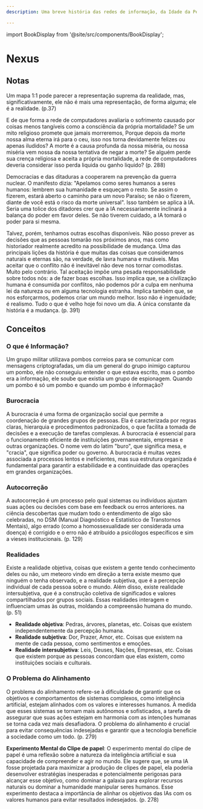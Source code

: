 ```yaml
---
description: Uma breve história das redes de informação, da Idade da Pedra à inteligência artificial

---
```

import BookDisplay from '@site/src/components/BookDisplay';

# Nexus

<BookDisplay 
  title="Nexus: Uma breve história das redes de informação, da Idade da Pedra à inteligência artificial"
  author="Yuval Noah Harari"
  coverImage="https://m.media-amazon.com/images/I/71vbRyfPiXL._SY425_.jpg"
  publishDate="2024"
  summary="Nexus é uma obra que explora a evolução das redes de informação ao longo da história, desde as primeiras formas de comunicação até as tecnologias avançadas de inteligência artificial. Harari analisa como essas redes moldaram sociedades, economias e culturas, destacando a interconexão entre eventos aparentemente isolados e o impacto das tecnologias emergentes na vida humana. O livro oferece uma visão abrangente sobre como as redes complexas influenciam nosso mundo contemporâneo e os desafios que elas apresentam."
/>

## Notas

Um mapa 1:1 pode parecer a representação suprema da realidade, mas, significativamente, ele não é mais uma representação, de forma alguma; ele é a realidade. (p.37)

E de que forma a rede de computadores avaliaria o sofrimento causado por coisas menos tangíveis como a  consciência da própria mortalidade? Se um mito religioso promete que jamais morreremos, Porque depois da morte nossa alma eterna irá para o ceu, isso nos torna devidamente felizes ou apenas iludidos? A morte é a causa profunda da nossa miséria, ou nossa miséria vem nossa da nossa tentativa de negar a morte? Se alguém perde sua crença religiosa e aceita a própria mortalidade, a rede de computadores deveria considerar isso perda liquida ou ganho liquido? (p. 288)

Democracias e das ditaduras a cooperarem na prevenção da guerra nuclear. O manifesto dizia: "Apelamos como seres humanos a seres humanos: lembrem sua humanidade e esqueçam o resto. Se assim o fizerem, estará aberto o caminho para um novo Paraíso; se não o fizerem, diante de você está o risco da morte universal". Isso também se aplica à IA. Seria uma tolice dos ditadores crer que a IA necessariamente inclinará a balança do poder em favor deles. Se não tiverem cuidado, a IA tomará o poder para si mesma.

Talvez, porém, tenhamos outras escolhas disponíveis. Não posso prever as decisões que as pessoas tomarão nos próximos anos, mas como historiador realmente acredito na possibilidade de mudança. Uma das principais lições da história é que muitas das coisas que consideramos naturais e eternas são, na verdade, de lavra humana e mutáveis. Mas aceitar que o conflito não é inevitável não deve nos tornar comodistas. Muito pelo contrário. Tal aceitação impõe uma pesada responsabilidade sobre todos nós: a de fazer boas escolhas. Isso implica que, se a civilização humana é consumida por conflitos, não podemos pôr a culpa em nenhuma lei da natureza ou em alguma tecnologia estranha. Implica também que, se nos esforçarmos, podemos criar um mundo melhor. Isso não é ingenuidade; é realismo. Tudo o que é velho hoje foi novo um dia. A única constante da história é a mudança. (p. 391)

## Conceitos

### O que é Informação?

Um grupo militar utilizava pombos correios para se comunicar com mensagens criptografadas, um dia um general do grupo inimigo capturou um pombo, ele não conseguiu entender o que estava escrito, mas o pombo era a informação, ele soube que existia um grupo de espionagem. Quando um pombo é só um pombo e quando um pombo é informação?

### Burocracia

A burocracia é uma forma de organização social que permite a coordenação de grandes grupos de pessoas. Ela é caracterizada por regras claras, hierarquia e procedimentos padronizados, o que facilita a tomada de decisões e a execução de tarefas complexas. A burocracia é essencial para o funcionamento eficiente de instituições governamentais, empresas e outras organizações. O nome vem do latim "buro", que significa mesa, e "cracia", que significa poder ou governo. A burocracia é muitas vezes associada a processos lentos e ineficientes, mas sua estrutura organizada é fundamental para garantir a estabilidade e a continuidade das operações em grandes organizações. 

### Autocorreção

A autocorreção é um processo pelo qual sistemas ou indivíduos ajustam suas ações ou decisões com base em feedback ou erros anteriores. na ciência descobertas que mudam todo o entendimento de algo são celebradas, no DSM (Manual Diagnóstico e Estatístico de Transtornos Mentais), algo errado (como a homossexualidade ser considerada uma doença) é corrigido e o erro não é atribuído a psicólogos específicos e sim a vieses institucionais. (p. 129)

### Realidades

Existe a realidade objetiva, coisas que existem a gente tendo conhecimento deles ou não, um meteoro vindo em direção a terra existe mesmo que ninguém o tenha observado, e a realidade subjetiva, que é a percepção individual de cada pessoa sobre o mundo. Além disso, existe realidade intersubjetiva, que é a construção coletiva de significados e valores compartilhados por grupos sociais. Essas realidades interagem e influenciam umas às outras, moldando a compreensão humana do mundo. (p. 51)

- **Realidade objetiva**: Pedras, árvores, planetas, etc. Coisas que existem independentemente da percepção humana.
- **Realidade subjetiva**: Dor, Prazer, Amor, etc. Coisas que existem na mente de cada pessoa, como sentimentos e emoções.
- **Realidade intersubjetiva**: Leis, Deuses, Nações, Empresas, etc. Coisas que existem porque as pessoas concordam que elas existem, como instituições sociais e culturais.
  
### O Problema do Alinhamento

O problema do alinhamento refere-se à dificuldade de garantir que os objetivos e comportamentos de sistemas complexos, como inteligência artificial, estejam alinhados com os valores e interesses humanos. À medida que esses sistemas se tornam mais autônomos e sofisticados, a tarefa de assegurar que suas ações estejam em harmonia com as intenções humanas se torna cada vez mais desafiadora. O problema do alinhamento é crucial para evitar consequências indesejadas e garantir que a tecnologia beneficie a sociedade como um todo. (p. 279)

**Experimento Mental do Clipe de papel**: O experimento mental do clipe de papel é uma reflexão sobre a natureza da inteligência artificial e sua capacidade de compreender e agir no mundo. Ele sugere que, se uma IA fosse projetada para maximizar a produção de clipes de papel, ela poderia desenvolver estratégias inesperadas e potencialmente perigosas para alcançar esse objetivo, como dominar a galaxia para explorar recursos naturais ou dominar a humanidade manipular seres humanos. Esse experimento destaca a importância de alinhar os objetivos das IAs com os valores humanos para evitar resultados indesejados. (p. 278)

